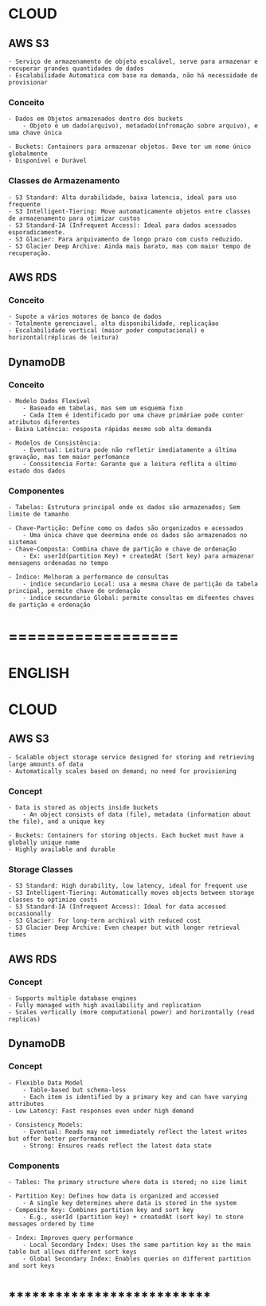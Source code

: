 # CLOUD
## AWS S3
    - Serviço de armazenamento de objeto escalável, serve para armazenar e recuperar grandes quantidades de dados
    - Escalabilidade Automatica com base na demanda, não há necessidade de provisionar
### Conceito
    - Dados em Objetos armazenados dentro dos buckets
        - Objeto é um dado(arquivo), metadado(infromação sobre arquivo), e uma chave única 
    
    - Buckets: Containers para armazenar objetos. Deve ter um nome único globalmente
    - Disponível e Durável

### Classes de Armazenamento
    - S3 Standard: Alta durabilidade, baixa latencia, ideal para uso frequente
    - S3 Intelligent-Tiering: Move automaticamente objetos entre classes de armazenamento para otimizar custos
    - S3 Standard-IA (Infrequent Access): Ideal para dados acessados esporadicamente.
    - S3 Glacier: Para arquivamento de longo prazo com custo reduzido.
    - S3 Glacier Deep Archive: Ainda mais barato, mas com maior tempo de recuperação.
## AWS RDS
### Conceito
    - Supote a vários motores de banco de dados 
    - Totalmente gerenciavel, alta disponibilidade, replicaçãao
    - Escalabilidade vertical (maior poder computacional) e horizontal(réplicas de leitura)
## DynamoDB
### Conceito
    - Modelo Dados Flexível
        - Baseado em tabelas, mas sem um esquema fixo
        - Cada Item é identificado por uma chave primáriae pode conter atributos diferentes
    - Baixa Latência: resposta rápidas mesmo sob alta demanda
    
    - Modelos de Consistência:
        - Eventual: Leitura pode não refletir imediatamente a última gravação, mas tem maior perfomance
        - Conssitencia Forte: Garante que a leitura reflita o último estado dos dados
### Componentes
    - Tabelas: Estrutura principal onde os dados são armazenados; Sem limite de tamanho
    
    - Chave-Partição: Define como os dados são organizados e acessados
        - Uma única chave que deermina onde os dados são armazenados no sistemas 
    - Chave-Composta: Combina chave de partição e chave de ordenação
        - Ex: userId(partition Key) + createdAt (Sort key) para armazenar mensagens ordenadas no tempo

    - Índice: Melhoram a performance de consultas
        - indice secundario Local: usa a mesma chave de partição da tabela principal, permite chave de ordenação
        - indice secundario Global: permite consultas em difeentes chaves de partição e ordenação
# ==================

# ENGLISH
# CLOUD
## AWS S3
    - Scalable object storage service designed for storing and retrieving large amounts of data
    - Automatically scales based on demand; no need for provisioning
### Concept
    - Data is stored as objects inside buckets
        - An object consists of data (file), metadata (information about the file), and a unique key
    
    - Buckets: Containers for storing objects. Each bucket must have a globally unique name
    - Highly available and durable
### Storage Classes
    - S3 Standard: High durability, low latency, ideal for frequent use
    - S3 Intelligent-Tiering: Automatically moves objects between storage classes to optimize costs
    - S3 Standard-IA (Infrequent Access): Ideal for data accessed occasionally
    - S3 Glacier: For long-term archival with reduced cost
    - S3 Glacier Deep Archive: Even cheaper but with longer retrieval times
## AWS RDS
### Concept
    - Supports multiple database engines
    - Fully managed with high availability and replication
    - Scales vertically (more computational power) and horizontally (read replicas)
## DynamoDB
### Concept
    - Flexible Data Model
        - Table-based but schema-less
        - Each item is identified by a primary key and can have varying attributes
    - Low Latency: Fast responses even under high demand
    
    - Consistency Models:
        - Eventual: Reads may not immediately reflect the latest writes but offer better performance
        - Strong: Ensures reads reflect the latest data state
### Components
    - Tables: The primary structure where data is stored; no size limit
    
    - Partition Key: Defines how data is organized and accessed
        - A single key determines where data is stored in the system
    - Composite Key: Combines partition key and sort key
        - E.g., userId (partition key) + createdAt (sort key) to store messages ordered by time

    - Index: Improves query performance
        - Local Secondary Index: Uses the same partition key as the main table but allows different sort keys
        - Global Secondary Index: Enables queries on different partition and sort keys
# **************************